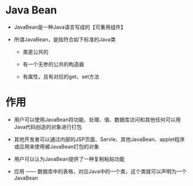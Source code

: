 # Java Bean

- JavaBean是一种Java语言写成的【可重用组件】

- 所谓JavaBean，是指符合如下标准的Java类

  - 类是公共的

  - 有一个无参的公共的构造器

  - 有属性，且有对应的get、set方法

# 作用

- 用户可以使用JavaBean将功能、处理、值、数据库访问和其他任何可以用Java代码创造的对象进行打包

- 其他开发者可以通过内部的JSP页面、Servle、其他JavaBean、applet程序或应用来使用被JavaBean打包的对象

- 用户可以认为JavaBean提供了一种复制粘贴功能

- 应用 —— 数据库中的表格，对应Java中的一个类，这个类就可以声明为一个JavaBean
